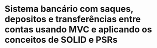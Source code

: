 # Sistema bancário com saques, depositos e transferências entre contas usando MVC e aplicando os conceitos de SOLID e PSRs
